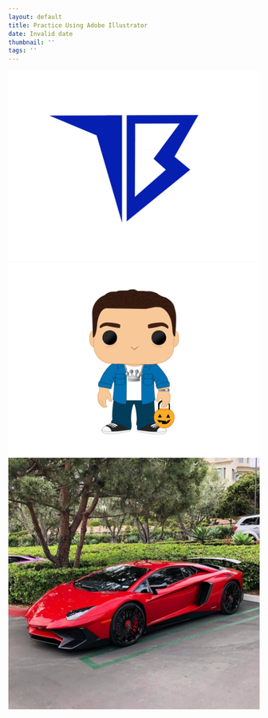 ```yaml
---
layout: default
title: Practice Using Adobe Illustrator
date: Invalid date
thumbnail: ''
tags: ''
---
```

<div class="row">

<div class="column">

  <img src="/images/uploads/newlogo.png" alt="This is a simplistic logo for myself that I designed in illustrator" title= "This is a simplistic logo for myself that I designed in illustrator" class="center">

  </div>

  <div class="column">

 <img src="/images/uploads/busch_tate_pentool.svg" alt="A pop Vinyl figure of myself that I made" title="A pop Vinyl figure of myself that I made" class="center" >

  </div>

  <div class="column">

   <img src="/images/uploads/allredlamb.jpg" alt="My favourite Lamborghini in red" title="My favourite Lamborghini in red" class="center">

  </div>

</div>
